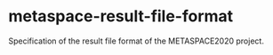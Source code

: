 # metaspace-result-file-format
Specification of the result file format of the METASPACE2020 project.
